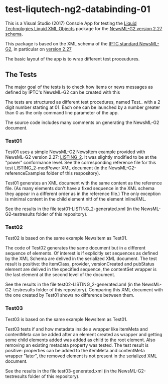# test-liqutech-ng2-databinding-01

This is a Visual Studio (2017) Console App for testing the [Liquid Technologies Liquid XML Objects](https://www.liquid-technologies.com/xml-objects) package for the [NewsML-G2 version 2.27 schema](https://www.liquid-technologies.com/Reference/xml-objects/library/NewsML-Power/2-27).

This package is based on the XML schema of the [IPTC standard NewsML-G2](https://iptc.org/standards/newsml-g2/), in particular on [version 2.27](https://www.iptc.org/std/NewsML-G2/2.27/specification/NewsML-G2_2.27-spec-All-Power.xsd)

The basic layout of the app is to wrap different test proceudures.

## The Tests

The major goal of the tests is to check how items or news messages as defined by IPTC's NewsML-G2 can be created with this 

The tests are structured as different test procedures, named Test.. with a 2 digit number starting at 01. Each one can be launched by a number greater than 0 as the only command line parameter of the app.

The source code includes many comments on generating the NewsML-G2 document.

### Test01

Test01 uses a simple NewsML-G2 NewsItem example provided with NewsML-G2 version 2.27: [LISTING_2](https://www.iptc.org/std/NewsML-G2/2.27/examples/LISTING_2_NewsML-G2_Text_Document.xml). 
It was slightly modified to be at the "power" conformance level. See the corresponding reference file for this test LISTING_2-modPower XML document (in the NewsML-G2-referenceExamples folder of this respository).

Test01 generates an XML document with the same content as the reference file. (As many elements don't have a fixed sequence in the XML schema they appear in a different order as in the reference file.)
The only exception is minimal content in the child element nitf of the element inlineXML.

See the results in the file test01-LISTING_2-generated.xml (in the NewsML-G2-testresults folder of this repository).

### Test02

Test02 is based on the same example NewsItem as Test01. 

The code of Test02 generates the same document but in a different sequence of elements. Of interest is if explicitly set sequences as defined by the XML Schema are delived in the serialized XML document. The test result is positive: the itemClass, provider, versionCreated and pubStatus element are delived in the specified sequence, the contentSet wrapper is the last element at the second level of the document.

See the results in the file test02-LISTING_2-generated.xml (in the NewsML-G2-testresults folder of this repository). Comparing this XML document with the one created by Test01 shows no difference between them.

### Test03

Test03 is based on the same example NewsItem as Test01. 

Test03 tests if and how metadata inside a wrapper like itemMeta and contentMeta can be added after an element created as wrapper and getting some child elements added was added as child to the root element. Also removing an existing metadata property was tested. The test result is positive: properties can be added to the itemMeta and contentMeta wrapper "later", the removed element is not present in the serialized XML document.

See the results in the file test03-generated.xml (in the NewsML-G2-testresults folder of this repository). 


